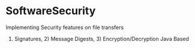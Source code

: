 # SoftwareSecurity
Implementing Security features on file transfers
1) Signatures, 2) Message Digests, 3) Encryption/Decryption
Java Based
